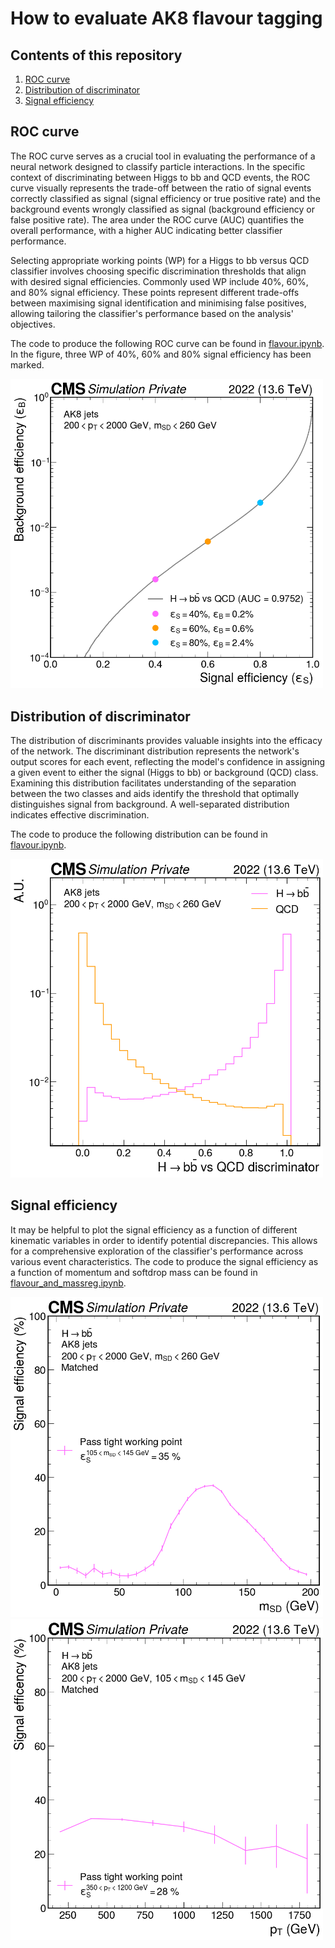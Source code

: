 # How to evaluate AK8 flavour tagging

## Contents of this repository

1. [ROC curve](#roc-curve)
2. [Distribution of discriminator](#distribution-of-discriminator)
3. [Signal efficiency](#signal-efficiency)

## ROC curve

The ROC curve serves as a crucial tool in evaluating the performance of a neural network designed to classify particle interactions. In the specific context of discriminating between Higgs to bb and QCD events, the ROC curve visually represents the trade-off between the ratio of signal events correctly classified as signal (signal efficiency or true positive rate) and the background events wrongly classified as signal (background efficiency or false positive rate). The area under the ROC curve (AUC) quantifies the overall performance, with a higher AUC indicating better classifier performance.

Selecting appropriate working points (WP) for a Higgs to bb versus QCD classifier involves choosing specific discrimination thresholds that align with desired signal efficiencies. Commonly used WP include 40%, 60%, and 80% signal efficiency. These points represent different trade-offs between maximising signal identification and minimising false positives, allowing tailoring the classifier's performance based on the analysis' objectives.

The code to produce the following ROC curve can be found in [flavour.ipynb](flavour.ipynb). In the figure, three WP of 40%, 60% and 80% signal efficiency has been marked.

<img src='figures/ROC.png' width='500'>

## Distribution of discriminator

The distribution of discriminants provides valuable insights into the efficacy of the network. The discriminant distribution represents the network's output scores for each event, reflecting the model's confidence in assigning a given event to either the signal (Higgs to bb) or background (QCD) class. Examining this distribution facilitates understanding of the separation between the two classes and aids identify the threshold that optimally distinguishes signal from background. A well-separated distribution indicates effective discrimination.

The code to produce the following distribution can be found in [flavour.ipynb](flavour.ipynb).

<img src='figures/Discriminant.png' width='500'>

## Signal efficiency

It may be helpful to plot the signal efficiency as a function of different kinematic variables in order to identify potential discrepancies. This allows for a comprehensive exploration of the classifier's performance across various event characteristics. The code to produce the signal efficiency as a function of momentum and softdrop mass can be found in [flavour_and_massreg.ipynb](flavour_and_massreg.ipynb).

<img src='figures/SignalEff_vs_mSD.png' width='500'>

<img src='figures/SignalEff_vs_pT.png' width='500'>
